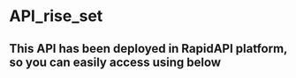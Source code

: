 # API_rise_set

## This API has been deployed in RapidAPI platform, so you can easily access using below 